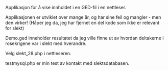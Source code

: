 Applikasjon for å vise innholdet i en GED-fil i en nettleser.

Applikasjonen er utviklet over mange år, og har sine feil og mangler - men den virker!  (Håper jeg da, jeg har fjernet en del kode som ikke er relevant for slekt)

Demo.ged inneholder resultatet da jeg ville finne ut av hvordan deltakerne i rosekrigene var i slekt med hverandre.

Velg slekt_28.php i nettleseren.

testmysql.php er min test av kontakt med slektsdatabasen.